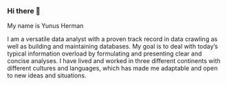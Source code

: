 ### Hi there 👋
 My name is Yunus Herman
 
 I am a versatile data analyst with a proven track record in data crawling as well as building and maintaining
databases. My goal is to deal with today’s typical information overload by formulating and presenting clear
and concise analyses. I have lived and worked in three different continents with different cultures and
languages, which has made me adaptable and open to new ideas and situations.
<!--
**yunus-herman/yunus-herman** is a ✨ _special_ ✨ repository because its `README.md` (this file) appears on your GitHub profile.

Here are some ideas to get you started:

- 🔭 I’m currently working on ...
- 🌱 I’m currently learning ...
- 👯 I’m looking to collaborate on ...
- 🤔 I’m looking for help with ...
- 💬 Ask me about ...
- 📫 How to reach me: ...
- 😄 Pronouns: ...
- ⚡ Fun fact: ...
-->
